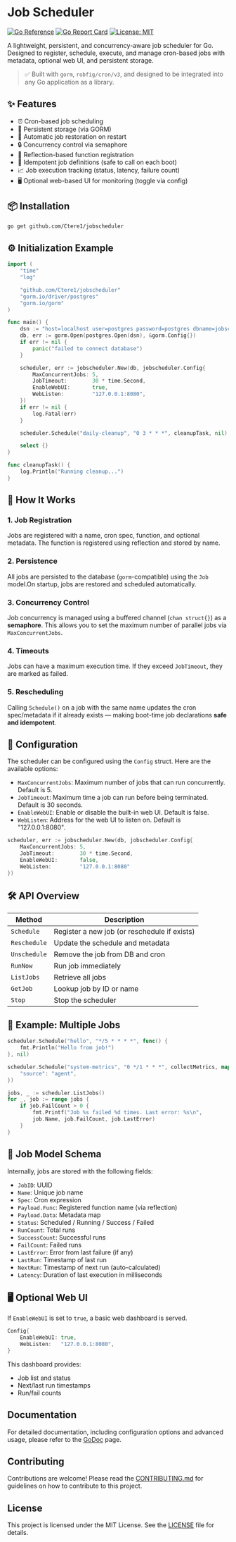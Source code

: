 # Job Scheduler

[![Go Reference](https://pkg.go.dev/badge/github.com/Ctere1/jobscheduler.svg)](https://pkg.go.dev/github.com/Ctere1/jobscheduler)
[![Go Report Card](https://goreportcard.com/badge/github.com/Ctere1/jobscheduler)](https://goreportcard.com/report/github.com/Ctere1/jobscheduler)
[![License: MIT](https://img.shields.io/badge/License-MIT-yellow.svg)](https://opensource.org/licenses/MIT)

A lightweight, persistent, and concurrency-aware job scheduler for Go.  
Designed to register, schedule, execute, and manage cron-based jobs with metadata, optional web UI, and persistent storage.

> ✅ Built with `gorm`, `robfig/cron/v3`, and designed to be integrated into any Go application as a library.

## ✨ Features

- ⏰ Cron-based job scheduling  
- 💾 Persistent storage (via GORM)  
- 🔁 Automatic job restoration on restart  
- 🔒 Concurrency control via semaphore  
- 🧠 Reflection-based function registration  
- 🧩 Idempotent job definitions (safe to call on each boot)  
- 📈 Job execution tracking (status, latency, failure count)  
- 🖥️ Optional web-based UI for monitoring (toggle via config)  

## 📦 Installation

```bash
go get github.com/Ctere1/jobscheduler
```

## ⚙️ Initialization Example

```go
import (
	"time"
	"log"

	"github.com/Ctere1/jobscheduler"
	"gorm.io/driver/postgres"
	"gorm.io/gorm"
)

func main() {
	dsn := "host=localhost user=postgres password=postgres dbname=jobscheduler port=5432 sslmode=disable"
	db, err := gorm.Open(postgres.Open(dsn), &gorm.Config{})
	if err != nil {
		panic("failed to connect database")
	}

	scheduler, err := jobscheduler.New(db, jobscheduler.Config{
		MaxConcurrentJobs: 5,
		JobTimeout:        30 * time.Second,
		EnableWebUI:       true,
		WebListen:         "127.0.0.1:8080",
	})
	if err != nil {
		log.Fatal(err)
	}

	scheduler.Schedule("daily-cleanup", "0 3 * * *", cleanupTask, nil)

	select {}
}

func cleanupTask() {
	log.Println("Running cleanup...")
}
```

## 🧠 How It Works

### 1. Job Registration

Jobs are registered with a name, cron spec, function, and optional metadata. The function is registered using reflection and stored by name.

### 2. Persistence

All jobs are persisted to the database (`gorm`-compatible) using the `Job` model.On startup, jobs are restored and scheduled automatically.

### 3. Concurrency Control

Job concurrency is managed using a buffered channel (`chan struct{}`) as a **semaphore**. This allows you to set the maximum number of parallel jobs via `MaxConcurrentJobs`.

### 4. Timeouts

Jobs can have a maximum execution time. If they exceed `JobTimeout`, they are marked as failed.

### 5. Rescheduling

Calling `Schedule()` on a job with the same name updates the cron spec/metadata if it already exists — making boot-time job declarations **safe and idempotent**.


## 🔧 Configuration

The scheduler can be configured using the `Config` struct. Here are the available options:
- `MaxConcurrentJobs`: Maximum number of jobs that can run concurrently. Default is 5.
- `JobTimeout`: Maximum time a job can run before being terminated. Default is 30 seconds.
- `EnableWebUI`: Enable or disable the built-in web UI. Default is false.
- `WebListen`: Address for the web UI to listen on. Default is "127.0.0.1:8080".

```go
scheduler, err := jobscheduler.New(db, jobscheduler.Config{
    MaxConcurrentJobs: 5,
    JobTimeout:        30 * time.Second,
	EnableWebUI:       false,
	WebListen:         "127.0.0.1:8080"
})
```

## 🛠️ API Overview

| Method       | Description                                  |
|--------------|----------------------------------------------|
| `Schedule`     | Register a new job (or reschedule if exists) |
| `Reschedule`   | Update the schedule and metadata             |
| `Unschedule`   | Remove the job from DB and cron              |
| `RunNow`       | Run job immediately                          |
| `ListJobs`     | Retrieve all jobs                            |
| `GetJob`       | Lookup job by ID or name                     |
| `Stop`         | Stop the scheduler                           |


## 🧩 Example: Multiple Jobs

```go
scheduler.Schedule("hello", "*/5 * * * *", func() {
	fmt.Println("Hello from job!")
}, nil)

scheduler.Schedule("system-metrics", "0 */1 * * *", collectMetrics, map[string]any{
	"source": "agent",
})

jobs, _ := scheduler.ListJobs()
for _, job := range jobs {
	if job.FailCount > 0 {
		fmt.Printf("Job %s failed %d times. Last error: %s\n", 
		job.Name, job.FailCount, job.LastError)
	}
}
```

## 📘 Job Model Schema

Internally, jobs are stored with the following fields:

- `JobID`: UUID  
- `Name`: Unique job name  
- `Spec`: Cron expression  
- `Payload.Func`: Registered function name (via reflection)  
- `Payload.Data`: Metadata map  
- `Status`: Scheduled / Running / Success / Failed  
- `RunCount`: Total runs  
- `SuccessCount`: Successful runs  
- `FailCount`: Failed runs  
- `LastError`: Error from last failure (if any)  
- `LastRun`: Timestamp of last run  
- `NextRun`: Timestamp of next run (auto-calculated)  
- `Latency`: Duration of last execution in milliseconds  


## 🖥️ Optional Web UI

If `EnableWebUI` is set to `true`, a basic web dashboard is served.

```go
Config{
	EnableWebUI: true,
	WebListen:   "127.0.0.1:8080",
}
```

This dashboard provides:
- Job list and status  
- Next/last run timestamps  
- Run/fail counts  

## Documentation

For detailed documentation, including configuration options and advanced usage, please refer to the [GoDoc](https://pkg.go.dev/github.com/Ctere1/jobscheduler) page.

## Contributing

Contributions are welcome! Please read the [CONTRIBUTING.md](CONTRIBUTING.md) for guidelines on how to contribute to this project.

## License

This project is licensed under the MIT License. See the [LICENSE](LICENSE) file for details.